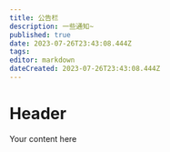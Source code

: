 ```yaml
---
title: 公告栏
description: 一些通知~
published: true
date: 2023-07-26T23:43:08.444Z
tags: 
editor: markdown
dateCreated: 2023-07-26T23:43:08.444Z
---
```


# Header
Your content here